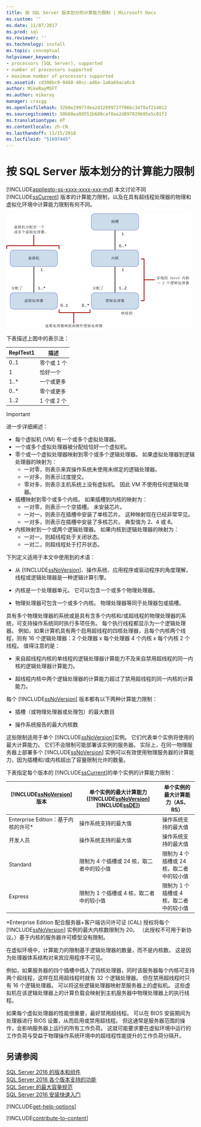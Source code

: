 ```yaml
---
title: 按 SQL Server 版本划分的计算能力限制 | Microsoft Docs
ms.custom: ''
ms.date: 11/07/2017
ms.prod: sql
ms.reviewer: ''
ms.technology: install
ms.topic: conceptual
helpviewer_keywords:
- processors [SQL Server], supported
- number of processors supported
- maximum number of processors supported
ms.assetid: cd308bc9-9468-40cc-ad6e-1a8a69aca6c8
author: MikeRayMSFT
ms.author: mikeray
manager: craigg
ms.openlocfilehash: 32b0e29977dea2d3269972ff06bc34f9af214012
ms.sourcegitcommit: 50b60ea99551b688caf0aa2d897029b95e5c01f3
ms.translationtype: HT
ms.contentlocale: zh-CN
ms.lasthandoff: 11/15/2018
ms.locfileid: "51697445"
---
```

# <a name="compute-capacity-limits-by-edition-of-sql-server"></a>按 SQL Server 版本划分的计算能力限制
[!INCLUDE[appliesto-ss-xxxx-xxxx-xxx-md](../includes/appliesto-ss-xxxx-xxxx-xxx-md.md)]
  本文讨论不同 [!INCLUDE[ssCurrent](../includes/sscurrent-md.md)] 版本的计算能力限制，以及在具有超线程处理器的物理和虚拟化环境中计算能力限制有何不同。  
  
 ![符合计算机能力限制](../sql-server/media/compute-capacity-limits.gif "符合计算机能力限制")  
  
 下表描述上图中的表示法：  
  
|ReplTest1|描述|  
|-----------|-----------------|  
|0..1|零个或 1 个|  
|1|恰好一个|  
|1..\*|一个或更多|  
|0..\*|零个或更多|  
|1..2|1 个或 2 个|  
  
> [!IMPORTANT]  
> 进一步详细阐述：  
>   
> - 每个虚拟机 (VM) 有一个或多个虚拟处理器。  
> - 一个或多个虚拟处理器被分配给恰好一个虚拟机。  
> - 零个或一个虚拟处理器映射到零个或多个逻辑处理器。 如果虚拟处理器到逻辑处理器的映射为： 
>     -   一对零，则表示来宾操作系统未使用未绑定的逻辑处理器。  
>     -   一对多，则表示过度提交。  
>     -   零对多，则表示主机系统上没有虚拟机。 因此 VM 不使用任何逻辑处理器。  
> - 插槽映射到零个或多个内核。 如果插槽到内核的映射为：  
>     -   一对零，则表示一个空插槽。 未安装芯片。  
>     -   一对一，则表示在插槽中安装了单核芯片。 这种映射现在已经非常罕见。  
>     -   一对多，则表示在插槽中安装了多核芯片。 典型值为 2、4 或 8。  
> - 内核映射到一个或两个逻辑处理器。 如果内核到逻辑处理器的映射为：  
>     -   一对一，则超线程处于关闭状态。  
>     -   一对二，则超线程处于打开状态。  
  
 下列定义适用于本文中使用到的术语：  
  
-   从 [!INCLUDE[ssNoVersion](../includes/ssnoversion-md.md)]、操作系统、应用程序或驱动程序的角度理解，线程或逻辑处理器是一种逻辑计算引擎。  
  
-   内核是一个处理器单元。 它可以包含一个或多个物理处理器。  
  
-   物理处理器可包含一个或多个内核。 物理处理器等同于处理器包或插槽。  
  
具有多个物理处理器的系统或是具有含多个内核和/或超线程的物理处理器的系统，可支持操作系统同时执行多项任务。 每个执行线程都显示为一个逻辑处理器。 例如，如果计算机具有两个启用超线程的四核处理器，且每个内核两个线程，则有 16 个逻辑处理器：2 个处理器 x 每个处理器 4 个内核 x 每个内核 2 个线程。 值得注意的是：  
  
-   来自超线程内核的单线程的逻辑处理器计算能力不及来自禁用超线程的同一内核的逻辑处理器计算能力。  
  
-   超线程内核中两个逻辑处理器的计算能力超过了禁用超线程的同一内核的计算能力。  
  
每个 [!INCLUDE[ssNoVersion](../includes/ssnoversion-md.md)] 版本都有以下两种计算能力限制：  
  
- 插槽（或物理处理器或处理包）的最大数目  
  
- 操作系统报告的最大内核数  
  
这些限制适用于单个 [!INCLUDE[ssNoVersion](../includes/ssnoversion-md.md)]实例。 它们代表单个实例将使用的最大计算能力。 它们不会限制可能部署该实例的服务器。 实际上，在同一物理服务器上部署多个 [!INCLUDE[ssNoVersion](../includes/ssnoversion-md.md)] 实例可以有效使用物理服务器的计算能力，因为插槽和/或内核超出了容量限制允许的数量。  
  
下表指定每个版本的 [!INCLUDE[ssCurrent](../includes/sscurrent-md.md)]的单个实例的计算能力限制：  
  
|[!INCLUDE[ssNoVersion](../includes/ssnoversion-md.md)] 版本|单个实例的最大计算能力 ([!INCLUDE[ssNoVersion](../includes/ssnoversion-md.md)][!INCLUDE[ssDE](../includes/ssde-md.md)])|单个实例的最大计算能力（AS、RS）|  
|---------------------------------------|--------------------------------------------------------------------------------------------------------|-------------------------------------------------------------------|  
|Enterprise Edition：基于内核的许可\*|操作系统支持的最大值|操作系统支持的最大值|  
|开发人员|操作系统支持的最大值|操作系统支持的最大值|  
|Standard|限制为 4 个插槽或 24 核，取二者中的较小值|限制为 4 个插槽或 24 核，取二者中的较小值|  
|Express|限制为 1 个插槽或 4 核，取二者中的较小值|限制为 1 个插槽或 4 核，取二者中的较小值|  

\*Enterprise Edition 配合服务器+客户端访问许可证 (CAL) 授权将每个 [!INCLUDE[ssNoVersion](../includes/ssnoversion-md.md)] 实例的最大内核数限制为 20。 （此授权不可用于新协议。）基于内核的服务器许可模型没有限制。  
  
在虚拟环境中，计算能力的限制基于逻辑处理器的数量，而不是内核数。 这是因为处理器体系结构对来宾应用程序不可见。 

例如，如果服务器的四个插槽中插入了四核处理器，同时该服务器每个内核可支持两个超线程，这样在启用超线程时就有 32 个逻辑处理器。 但在禁用超线程时只有 16 个逻辑处理器。 可以将这些逻辑处理器映射至服务器上的虚拟机。 这些虚拟机在该逻辑处理器上的计算负载会映射到主机服务器中物理处理器上的执行线程。  
  
如果每个虚拟处理器的性能很重要，最好禁用超线程。 可以在 BIOS 安装期间为处理器进行 BIOS 设置，从而启用或禁用超线程。 但这通常是服务器范围的操作，会影响服务器上运行的所有工作负荷。 这就可能要求要在虚拟环境中运行的工作负荷与受益于物理操作系统环境中的超线程性能提升的工作负荷分隔开。  
  
## <a name="see-also"></a>另请参阅  
 [SQL Server 2016 的版本和组件](../sql-server/editions-and-components-of-sql-server-2016.md)   
 [SQL Server 2016 各个版本支持的功能](~/sql-server/editions-and-supported-features-for-sql-server-2016.md)   
 [SQL Server 的最大容量规范](../sql-server/maximum-capacity-specifications-for-sql-server.md)   
 [SQL Server 2016 安装快速入门](https://msdn.microsoft.com/library/672afac9-364d-4946-ad5d-8a2d89cf8d81)  

[!INCLUDE[get-help-options](../includes/paragraph-content/get-help-options.md)]

[!INCLUDE[contribute-to-content](../includes/paragraph-content/contribute-to-content.md)]
